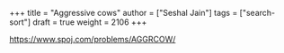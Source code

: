+++
title = "Aggressive cows"
author = ["Seshal Jain"]
tags = ["search-sort"]
draft = true
weight = 2106
+++

<https://www.spoj.com/problems/AGGRCOW/>
